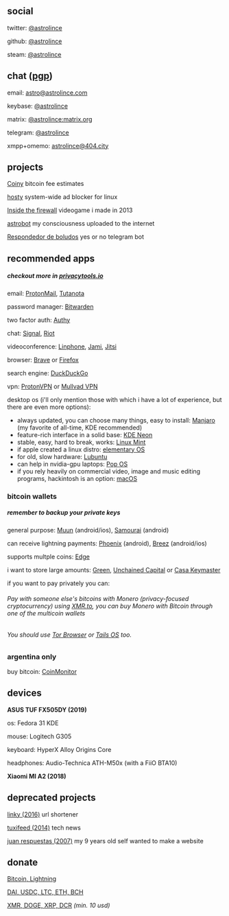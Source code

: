 ## social

twitter: [@astrolince](https://twitter.com/astrolince)

github: [@astrolince](https://github.com/astrolince)

steam: [@astrolince](https://steamcommunity.com/id/astrolince)

## chat ([pgp](https://keybase.io/astrolince/pgp_keys.asc))

email: [astro@astrolince.com](mailto:astro@astrolince.com)

keybase: [@astrolince](https://keybase.io/astrolince)

matrix: [@astrolince:matrix.org](https://matrix.to/#/@astrolince:matrix.org)

telegram: [@astrolince](https://t.me/astrolince)

xmpp+omemo: [astrolince@404.city](xmpp:astrolince@404.city?message)

## projects

[Coiny](https://twitter.com/coinyfees) bitcoin fee estimates

[hosty](https://astrolince.com/hosty) system-wide ad blocker for linux

[Inside the firewall](https://scratch.mit.edu/projects/14166847/) videogame i made in 2013

[astrobot](https://twitter.com/astroiince) my consciousness uploaded to the internet

[Respondedor de boludos](https://t.me/respondedorbot) yes or no telegram bot

## recommended apps
##### checkout more in [privacytools.io](https://privacytools.io/)

email: [ProtonMail](https://protonmail.com/), [Tutanota](https://tutanota.com/)

password manager: [Bitwarden](https://bitwarden.com/)

two factor auth: [Authy](https://authy.com/)

chat: [Signal](https://signal.org/), [Riot](https://riot.im/)

videoconference: [Linphone](https://linphone.org/), [Jami](https://jami.net/), [Jitsi](https://jitsi.org/)

browser: [Brave](https://brave.com/ast502) or [Firefox](https://www.mozilla.org/firefox/new/)

search engine: [DuckDuckGo](https://duckduckgo.com/)

vpn: [ProtonVPN](https://protonvpn.com/) or [Mullvad VPN](https://mullvad.net/)

desktop os (i'll only mention those with which i have a lot of experience, but there are even more options):

- always updated, you can choose many things, easy to install: [Manjaro](https://manjaro.org/) (my favorite of all-time, KDE recommended)
- feature-rich interface in a solid base: [KDE Neon](https://neon.kde.org/)
- stable, easy, hard to break, works: [Linux Mint](https://linuxmint.com/download.php)
- if apple created a linux distro: [elementary OS](https://elementary.io/)
- for old, slow hardware: [Lubuntu](https://lubuntu.me/)
- can help in nvidia-gpu laptops: [Pop OS](https://system76.com/pop)
- if you rely heavily on commercial video, image and music editing programs, hackintosh is an option: [macOS](https://hackintosh.com/)

### bitcoin wallets
##### remember to backup your private keys

general purpose: [Muun](https://muun.com/) (android/ios), [Samourai](https://samouraiwallet.com/) (android)

can receive lightning payments: [Phoenix](https://phoenix.acinq.co/) (android), [Breez](https://breez.technology/) (android/ios)

supports multple coins: [Edge](https://edge.app/)

i want to store large amounts: [Green](https://blockstream.com/green/), [Unchained Capital](https://unchained-capital.com/vaults/) or [Casa Keymaster](https://keys.casa/keymaster/)

if you want to pay privately you can:

###### Pay with someone else's bitcoins with Monero (privacy-focused cryptocurrency) using [XMR.to](https://xmr.to/), you can buy Monero with Bitcoin through one of the multicoin wallets

###### You should use [Tor Browser](https://www.torproject.org/) or [Tails OS](https://tails.boum.org/) too.

### argentina only

buy bitcoin: [CoinMonitor](https://coinmonitor.info/)

## devices

**ASUS TUF FX505DY (2019)**

os: Fedora 31 KDE

mouse: Logitech G305

keyboard: HyperX Alloy Origins Core

headphones: Audio-Technica ATH-M50x (with a FiiO BTA10)

**Xiaomi MI A2 (2018)**

## deprecated projects

[linky (2016)](https://web.archive.org/web/20180901073301/https://linky.tk/) url shortener

[tuxifeed (2014)](https://web.archive.org/web/20141222080138/https://tuxi.tk/) tech news

[juan respuestas (2007)](https://web.archive.org/web/20090804045736/http://juanrespuestas.freeconfigbox.com/) 
my 9 years old self wanted to make a website

## donate

[Bitcoin, Lightning](https://checkout.opennode.com/p/32c4dcff-1ef4-44ba-908e-cccf7f564233)

[DAI, USDC, LTC, ETH, BCH](https://commerce.coinbase.com/checkout/cc3345c4-4697-44f7-a3a1-0ada15e37697)

[XMR, DOGE, XRP, DCR](https://globee.com/donate/Mmp6rjZ53Yo2ZOPGKkgVbR) *(min. 10 usd)*
